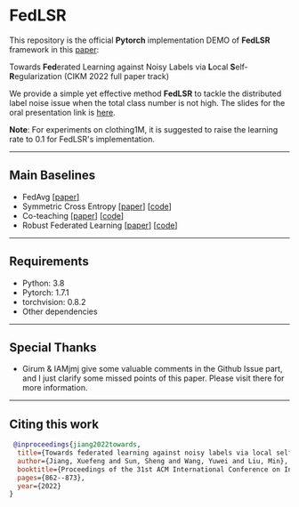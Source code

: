 # FedLSR

This repository is the official **Pytorch** implementation DEMO of **FedLSR** framework in this [paper](https://dl.acm.org/doi/abs/10.1145/3511808.3557475):

Towards **Fed**erated Learning against Noisy Labels via **L**ocal **S**elf-**R**egularization (CIKM 2022 full paper track)

We provide a simple yet effective method **FedLSR** to tackle the distributed label noise issue when the total class number is not high. The slides for the oral presentation link is [here](https://github.com/Sprinter1999/FedLSR/blob/main/paper/%5BCIKM%E2%80%9922%5D%20Towards%20Federated%20Learning%20against%20Noisy%20Labels%20via%20Local%20Self-Regularization.pdf).

**Note**: For experiments on clothing1M, it is suggested to raise the learning rate to 0.1 for FedLSR's implementation.


----------------------------
## Main Baselines
- FedAvg [[paper](http://proceedings.mlr.press/v54/mcmahan17a?ref=https://githubhelp.com)]
- Symmetric Cross Entropy [[paper](https://openaccess.thecvf.com/content_ICCV_2019/html/Wang_Symmetric_Cross_Entropy_for_Robust_Learning_With_Noisy_Labels_ICCV_2019_paper.html)] [[code](https://github.com/YisenWang/symmetric_cross_entropy_for_noisy_labels)]
- Co-teaching [[paper](https://proceedings.neurips.cc/paper/2018/hash/a19744e268754fb0148b017647355b7b-Abstract.html)] [[code](https://github.com/bhanML/Co-teaching)]
- Robust Federated Learning [[paper](https://ieeexplore.ieee.org/abstract/document/9713942)] [[code](https://github.com/jangsoohyuk/Robust-Federated-Learning-with-Noisy-Labels)]

--------------------------
## Requirements
- Python:  3.8
- Pytorch:  1.7.1
- torchvision:  0.8.2
- Other dependencies

-------
## Special Thanks
 - Girum & IAMjmj give some valuable comments in the Github Issue part, and I just clarify some missed points of this paper. Please visit there for more information.
-------

## Citing this work
```bibtex
 @inproceedings{jiang2022towards,
  title={Towards federated learning against noisy labels via local self-regularization},
  author={Jiang, Xuefeng and Sun, Sheng and Wang, Yuwei and Liu, Min},
  booktitle={Proceedings of the 31st ACM International Conference on Information \& Knowledge Management},
  pages={862--873},
  year={2022}
}
```
